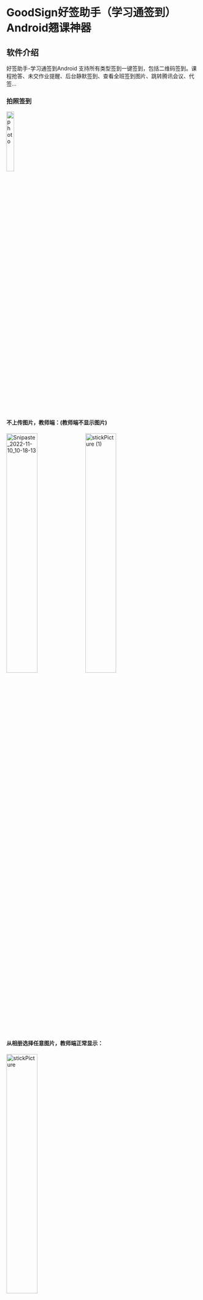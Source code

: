 # GoodSign好签助手（学习通签到）Android翘课神器  

## 软件介绍

好签助手-学习通签到Android  支持所有类型签到一键签到，包括二维码签到。课程抢答、未交作业提醒、后台静默签到、查看全班签到图片、跳转腾讯会议、代签...

### 拍照签到

<img src=".\README_IMG\photo.gif" alt="photo"   width="20%"/>


#### 不上传图片，教师端：(教师端不显示图片)

<img src=".\README_IMG\IMG20221110102046.jpg"  alt="Snipaste_2022-11-10_10-18-13" width="40%"  />
<img src=".\README_IMG\stickPicture (1).png"  alt="stickPicture (1)" width="40%"  /> 


#### 从相册选择任意图片，教师端正常显示：

<img src=".\README_IMG\stickPicture.png"  alt="stickPicture" width="40%" />


### 定位签到（真正的）自定义地址:

这里的经纬度是从学习通后端拿到的数据，是签到范围的中心点，所以地址填什么都能签到成功！（经纬度是判断是否在范围内的依据）

<img src=".\README_IMG\4A145DC833F43A40215A60A3C51D5E6E.jpg" alt="3B5445BD53FDAE09B16FBB5C215E4380"  width="40%" />


### 自动签到

在我的页面打开开关后，即可进入懒人模式：除了拍照签到，其他签到在打开软件后会自动签到。

<img src=".\README_IMG\Screenshot_2022-11-10-10-32-17-430_com.example.chaomianqiandao.jpg" alt="Screenshot_2022-11-10-10-32-17-430_com.example.chaomianqiandao" width="40%" />


### 手势签到和签到码签到

这种签到也是一键签到，不用你输入签到码和手势，但是你可以将签到码和手势分享给其他人（顺便可以推荐一下本软件）。

签到码和手势都是从学习通后端直接获取，没毛病老弟！！

<img src=".\README_IMG\084A757E6511502C0AF47719D7F3E38D.jpg" alt="084A757E6511502C0AF47719D7F3E38D"  width="40%"  />

### 日志系统

<img src=".\README_IMG\log.png" alt="084A757E6511502C0AF47719D7F3E38D"  width="40%"  />

### 未交作业提醒

<img src=".\README_IMG\submitwork.jpg" alt="084A757E6511502C0AF47719D7F3E38D"  width="40%"  />

### 任务列表跳转腾讯会议

<img src=".\README_IMG\meeting.gif" alt="084A757E6511502C0AF47719D7F3E38D"  width="40%"  />

##  多账号代签（一键签多个账号）

<img src=".\README_IMG\IMG_20230106_182833.jpg" alt="084A757E6511502C0AF47719D7F3E38D"  width="40%"  />

## 后台静默签到

<img src=".\README_IMG\65C9E84C77254D11DB1436B946E318E7.jpg" alt="65C9E84C77254D11DB1436B946E318E7"  width="40%"  />

## 抢答

<img src=".\README_IMG\Screenshot_2023-02-15-22-43-55-817-edit_com.example.chaomianqiandao.jpg.jpg" alt="65C9E84C77254D11DB1436B946E318E7"  width="40%"  />

## 查看签到列表

<img src=".\README_IMG\4DE4FF26DE8B8E1D0C960AEDE9A9E76E.jpg" alt="65C9E84C77254D11DB1436B946E318E7"  width="40%"  />

<img src=".\README_IMG\60FF5A9308BFD83C6C76C5B6EFA822C0.jpg" alt="65C9E84C77254D11DB1436B946E318E7"  width="40%"  />



## 软件特点

当然是支持自动二维码签到了，可以说是翘课神器！！！仅需让舍友用咱们软件扫码签到成功，那么就可以把二维码的签到密钥共享给所有人（无视10s过期），其他人只需要无脑一键签到即可。也会自动复制获取的enc签到密钥，可以分享给他人，不用我们软件也可以拿着enc签到。
后台静默签到，给自启动权限即可，无需担心被杀。全网最优的签到逻辑，实时监测签到人数。签到人数大于未签人数时，才签到，防止老师反向签到（来的不签，不来的签）
抢答功能...
查看签到列表
更多功能还在开发中....

## 使用教程
下载软件后一定一定要仔细看使用说明
https://note.youdao.com/s/Mp5Zvhfh

## 软件下载地址

v1.0.1 https://wwp.lanzoup.com/i68RV0e39eri

\--------------------------------------------------------

v1.0.2 修复部分课程闪退、主页新增刷新按钮监测最新签到、签到页面显示课程名称   https://wwp.lanzoup.com/i9M3R0e8pdlc

\--------------------------------------------------------

v1.0.3 修复二维码签到闪退、二维码图片新增剪裁功能、简化签到页面   https://wwp.lanzoup.com/iLVZB0eakhzc

\--------------------------------------------------------

v1.1.0 添加手势图案显示、替换二维码识别框架Zxing，使用opencv识别二维码，移植微信二维码引擎识别库（识别率大幅提高）https://wwp.lanzoup.com/iQKI10fbviwd

\--------------------------------------------------------

v1.2.0 正式版 页面重新布局、添加自动签到模式、去除内测过期、新增软件更新提示、添加二维码签到一键签到 https://wwp.lanzoup.com/iF1BL0fm2z1g

\--------------------------------------------------------

v1.2.1 修复自动模式下二维码签到闪退 https://wwp.lanzoup.com/iFW4K0foqd0j

\--------------------------------------------------------

v1.3.1 新增未交作业功能、优化日志系统 https://wwp.lanzoup.com/iAQ5G0fqlilc

\--------------------------------------------------------

v1.4.1  二维码签到自填enc、自动复制enc、活动列表支持跳转腾讯会议、优化界面逻辑、增强软件安全机制  https://wwp.lanzoup.com/iZQIP0fzegbc

\--------------------------------------------------------

v1.5.0 新增多账号一起签功能、账号切换、去除应用强制更新、优化应用启动速度  https://wwp.lanzoup.com/iFMHX0h9okef

\--------------------------------------------------------

v1.5.0 该版本以后不在提供更新下载地址，最新版本只会在QQ交流群发布（按需更新），修改bug后的版本也只会在群内更新  QQ用户交流群：301491750

对于点击登陆不跳转页面问题，是因为学校接口不一致导致，进群获取好签助手特别版。

\--------------------------------------------------------

v1.5.2 修复签到后重复监测签到问题、修复无效作业的bug、新增一分钟监测一次签到、修复主页导航栏切换画面滞留问题

\--------------------------------------------------------

v1.6.0 内测版 后台静默签到、优化签到逻辑、修复登陆页面手机号不正确导致的等待bug、适配了个别学校接口不兼容问题，取消特别版、新增抢答功能

\--------------------------------------------------------

v1.6.1 修复失效接口、修复在鸿蒙系统中运行的bug

\--------------------------------------------------------

v1.6.2 修复后台静默签到、新增查看签到列表功能

v1.5.0 更新于 2022年12月1日......




## 声明

- 本项目完全开源，免费，仅供技术学习和交流，开发者团队并未授权任何组织、机构以及个人将其用于商业或者盈利性质的活动。也从未使用本项目进行任何盈利性活动。未来也不会将其用于开展营利性业务。
- 个人或者组织，机构如果使用本项目产生的各类纠纷，法律问题，均由其本人承担。
- 如果您开始使用本项目，即视为同意项目免责声明中的一切条款，条款更新不再另行通知。
- 如有触及相关平台规定或者权益，烦请联系我们删除。

## 鸣谢

代码部分全部是自己抓包分析原创。软件的功能、界面布局和文档编写参考了下面的项目，写的也十分好！

* https://github.com/james-curtis/chaoxing-sign-app
* https://github.com/morning-start/XueXiTong
